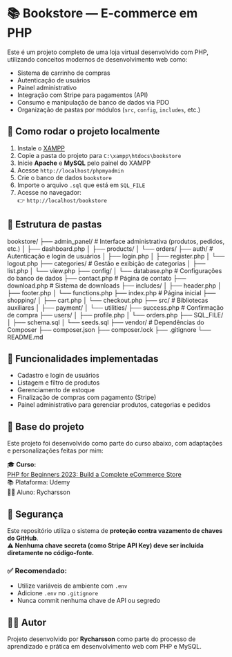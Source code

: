 # 📚 Bookstore — E-commerce em PHP

Este é um projeto completo de uma loja virtual desenvolvido com PHP, utilizando conceitos modernos de desenvolvimento web como:

- Sistema de carrinho de compras
- Autenticação de usuários
- Painel administrativo
- Integração com Stripe para pagamentos (API)
- Consumo e manipulação de banco de dados via PDO
- Organização de pastas por módulos (`src`, `config`, `includes`, etc.)

## 🚀 Como rodar o projeto localmente

1. Instale o [XAMPP](https://www.apachefriends.org/index.html)
2. Copie a pasta do projeto para `C:\xampp\htdocs\bookstore`
3. Inicie **Apache** e **MySQL** pelo painel do XAMPP
4. Acesse `http://localhost/phpmyadmin`
5. Crie o banco de dados `bookstore`
6. Importe o arquivo `.sql` que está em `SQL_FILE`
7. Acesse no navegador:  
   👉 `http://localhost/bookstore`


## 📂 Estrutura de pastas

bookstore/
├── admin_panel/            # Interface administrativa (produtos, pedidos, etc.)
│   ├── dashboard.php
│   ├── products/
│   └── orders/
├── auth/                   # Autenticação e login de usuários
│   ├── login.php
│   ├── register.php
│   └── logout.php
├── categories/             # Gestão e exibição de categorias
│   ├── list.php
│   └── view.php
├── config/
│   └── database.php        # Configurações do banco de dados
├── contact.php             # Página de contato
├── download.php            # Sistema de downloads
├── includes/
│   ├── header.php
│   ├── footer.php
│   └── functions.php
├── index.php               # Página inicial
├── shopping/
│   ├── cart.php
│   └── checkout.php
├── src/                    # Bibliotecas auxiliares
│   ├── payment/
│   └── utilities/
├── success.php             # Confirmação de compra
├── users/
│   ├── profile.php
│   └── orders.php
├── SQL_FILE/
│   ├── schema.sql
│   └── seeds.sql
├── vendor/                 # Dependências do Composer
├── composer.json
├── composer.lock
├── .gitignore
└── README.md

## 📌 Funcionalidades implementadas

- Cadastro e login de usuários
- Listagem e filtro de produtos
- Gerenciamento de estoque
- Finalização de compras com pagamento (Stripe)
- Painel administrativo para gerenciar produtos, categorias e pedidos


## 🧠 Base do projeto

Este projeto foi desenvolvido como parte do curso abaixo, com adaptações e personalizações feitas por mim:

🎓 **Curso:**  
[PHP for Beginners 2023: Build a Complete eCommerce Store](https://www.udemy.com/course/php-for-beginners-2023-build-complete-ecommerce-store)  
📚 Plataforma: Udemy  
👨‍🎓 Aluno: Rycharsson

## 🔐 Segurança

Este repositório utiliza o sistema de **proteção contra vazamento de chaves do GitHub**.  
**⚠️ Nenhuma chave secreta (como Stripe API Key) deve ser incluída diretamente no código-fonte.**

### ✅ Recomendado:
- Utilize variáveis de ambiente com `.env`
- Adicione `.env` no `.gitignore`
- Nunca commit nenhuma chave de API ou segredo


## 🧑‍💻 Autor

Projeto desenvolvido por **Rycharsson** como parte do processo de aprendizado e prática em desenvolvimento web com PHP e MySQL.


